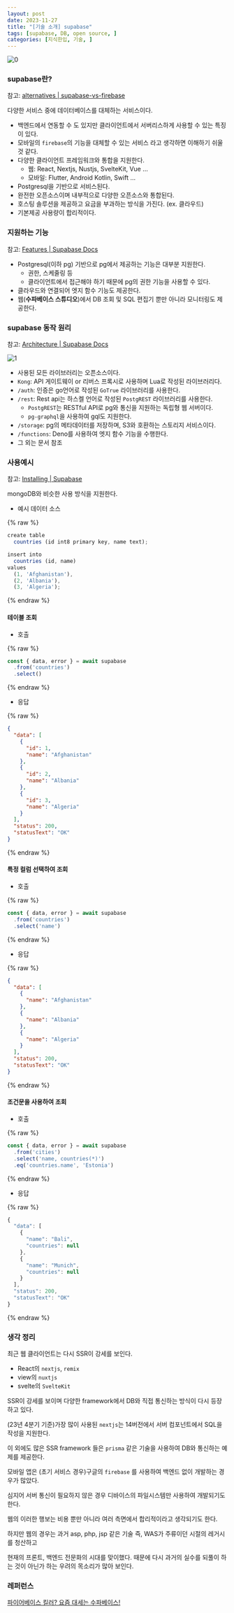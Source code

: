 ```yaml
---
layout: post
date: 2023-11-27
title: "[기술 소개] supabase"
tags: [supabase, DB, open source, ]
categories: [지식한입, 기술, ]
---
```



![0](/assets/img/2023-11-27-[기술-소개]-supabase.md/0.png)



### supabase란?


참고: [alternatives | supabase-vs-firebase](https://supabase.com/alternatives/supabase-vs-firebase)


다양한 서비스 중에 데이터베이스를 대체하는 서비스이다.

- 백엔드에서 연동할 수 도 있지만 클라이언트에서 서버리스하게 사용할 수 있는 특징이 있다.
- 모바일의 `firebase`의 기능을 대체할 수 있는 서비스 라고 생각하면 이해하기 쉬울 것 같다.
- 다양한 클라이언트 프레임워크와 통합을 지원한다.
	- 웹: React, Nextjs, Nustjs, SvelteKit, Vue …
	- 모바일: Flutter, Android Kotlin, Swift …
- Postgresql을 기반으로 서비스된다.
- 완전한 오픈소스이며 내부적으로 다양한 오픈소스와 통합된다.
- 호스팅 솔루션을 제공하고 요금을 부과하는 방식을 가진다. (ex. 클라우드)
- 기본제공 사용량이 합리적이다.


### 지원하는 기능


참고: [Features | Supabase Docs](https://supabase.com/docs/guides/getting-started/features)

- Postgresql(이하 pg) 기반으로 pg에서 제공하는 기능은 대부분 지원한다.
	- 권한, 스케줄링 등
	- 클라이언트에서 접근해야 하기 때문에 pg의 권한 기능을 사용할 수 있다.
- 클라우드와 연결되어 엣지 함수 기능도 제공한다.
- 웹(**수파베이스 스튜디오**)에서 DB 조회 및 SQL 편집기 뿐만 아니라 모니터링도 제공한다.


### supabase 동작 원리


참고: [Architecture | Supabase Docs](https://supabase.com/docs/guides/getting-started/architecture)


![1](/assets/img/2023-11-27-[기술-소개]-supabase.md/1.png)

- 사용된 모든 라이브러리는 오픈소스이다.
- `Kong`: API 게이트웨이 or 리버스 프록시로 사용하며 Lua로 작성된 라이브러리다.
- `/auth`: 인증은 go언어로 작성된 `GoTrue` 라이브러리를 사용한다.
- `/rest`: Rest api는 하스켈 언어로 작성된 `PostgREST` 라이브러리를 사용한다.
	- `PostgREST`는 RESTful API로 pg와 통신을 지원하는 독립형 웹 서버이다.
	- `pg-graphql`을 사용하여 gql도 지원한다.
- `/storage`: pg의 메타데이터를 저장하며, S3와 호환하는 스토리지 서비스이다.
- `/functions`: Deno를 사용하여 엣지 함수 기능을 수행한다.
- 그 외는 문서 참조


### 사용예시


참고: [Installing | Supabase](https://supabase.com/docs/reference/javascript/installing)


mongoDB와 비슷한 사용 방식을 지원한다.

- 예시 데이터 소스


{% raw %}
```javascript
create table
  countries (id int8 primary key, name text);

insert into
  countries (id, name)
values
  (1, 'Afghanistan'),
  (2, 'Albania'),
  (3, 'Algeria');
```
{% endraw %}




#### 테이블 조회

- 호출


{% raw %}
```typescript
const { data, error } = await supabase
  .from('countries')
  .select()
```
{% endraw %}


- 응답


{% raw %}
```json
{
  "data": [
	{
	  "id": 1,
	  "name": "Afghanistan"
	},
	{
	  "id": 2,
	  "name": "Albania"
	},
	{
	  "id": 3,
	  "name": "Algeria"
	}
  ],
  "status": 200,
  "statusText": "OK"
}
```
{% endraw %}




#### 특정 컬럼 선택하여 조회

- 호출


{% raw %}
```typescript
const { data, error } = await supabase
  .from('countries')
  .select('name')
```
{% endraw %}


- 응답


{% raw %}
```json
{
  "data": [
	{
	  "name": "Afghanistan"
	},
	{
	  "name": "Albania"
	},
	{
	  "name": "Algeria"
	}
  ],
  "status": 200,
  "statusText": "OK"
}
```
{% endraw %}




#### 조건문을 사용하여 조회

- 호출


{% raw %}
```javascript
const { data, error } = await supabase
  .from('cities')
  .select('name, countries(*)')
  .eq('countries.name', 'Estonia')
```
{% endraw %}


- 응답


{% raw %}
```javascript
{
  "data": [
    {
      "name": "Bali",
      "countries": null
    },
    {
      "name": "Munich",
      "countries": null
    }
  ],
  "status": 200,
  "statusText": "OK"
}
```
{% endraw %}




### 생각 정리


최근 웹 클라이언트는 다시 SSR이 강세를 보인다.

- React의 `nextjs`, `remix`
- view의 `nuxtjs`
- svelte의 `SvelteKit`

SSR이 강세를 보이며 다양한 framework에서 DB와 직접 통신하는 방식이 다시 등장하고 있다.


(23년 4분기 기준)가장 많이 사용된 `nextjs`는 14버전에서 서버 컴포넌트에서 SQL을 작성을 지원한다.


이 외에도 많은 SSR framework 들은 `prisma` 같은 기술을 사용하여 DB와 통신하는 예제를 제공한다.


모바일 앱은 (초기 서비스 경우)구글의 `firebase` 를 사용하여 백엔드 없이 개발하는 경우가 많았다.


심지어 서버 통신이 필요하지 않은 경우 디바이스의 파일시스템만 사용하여 개발되기도 한다.


웹의 이러한 행보는 비용 뿐만 아니라 여러 측면에서 합리적이라고 생각되기도 한다.


하지만 웹의 경우는 과거 asp, php, jsp 같은 기술 즉, WAS가 주류이던 시절의 레거시를 청산하고


현재의 프론트, 백엔드 전문화의 시대를 맞이했다.
때문에 다시 과거의 실수를 되풀이 하는 것이 아닌가 하는 우려의 목소리가 많아 보인다.



### 레퍼런스


[파이어베이스 킬러? 요즘 대세는 수파베이스!](https://www.youtube.com/watch?v=tvX9f8FqMFI&t=7s)

